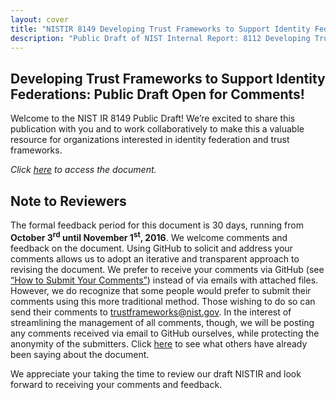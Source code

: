 ```yaml
---
layout: cover
title: "NISTIR 8149 Developing Trust Frameworks to Support Identity Federations"
description: "Public Draft of NIST Internal Report: 8112 Developing Trust Frameworks to Support Identity Federations"
---
```

<section class="home home-title" markdown="1">

# Developing Trust Frameworks to Support Identity Federations: Public Draft Open for Comments!

</section>


Welcome to the NIST IR 8149 Public Draft! We’re excited to share this publication with you and to work collaboratively to make this a valuable resource for organizations interested in identity federation and trust frameworks.

*Click [here](nistir8149.html) to access the document.*  

## Note to Reviewers

The formal feedback period for this document is 30 days, running from **October 3<sup>rd</sup> until November 1<sup>st</sup>, 2016**.  We welcome comments and feedback on the document. Using GitHub to solicit and address your comments allows us to adopt an iterative and transparent approach to revising the document. We prefer to receive your comments via GitHub (see [“How to Submit Your Comments”](comment_help.html)) instead of via emails with attached files. However, we do recognize that some people would prefer to submit their comments using this more traditional method. Those wishing to do so can send their comments to trustframeworks@nist.gov. In the interest of streamlining the management of all comments, though, we will be posting any comments received via email to GitHub ourselves, while protecting the anonymity of the submitters. Click [here](https://github.com/usnistgov/NISTIR-8149/issues) to see what others have already been saying about the document.

We appreciate your taking the time to review our draft NISTIR and look forward to receiving your comments and feedback.
